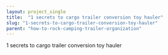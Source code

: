```yaml
---
layout: project_single
title:  "1 secrets to cargo trailer conversion toy hauler"
slug: "1-secrets-to-cargo-trailer-conversion-toy-hauler"
parent: "how-to-rock-camping-trailer-organization"
---
```

1 secrets to cargo trailer conversion toy hauler